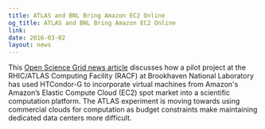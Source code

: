 ```yaml
---
title: ATLAS and BNL Bring Amazon EC2 Online
og_title: ATLAS and BNL Bring Amazon EC2 Online
link: 
date: 2016-03-02
layout: news
---
```


This  <a href="http://www.opensciencegrid.org/atlas-and-bnl-bring-amazon-ec2-online/">Open Science Grid news article</a> discusses how a pilot project at the RHIC/ATLAS Computing Facility (RACF) at Brookhaven National Laboratory has used HTCondor-G to incorporate virtual machines from Amazon's Amazon’s Elastic Compute Cloud (EC2) spot market into a scientific computation platform. The ATLAS experiment is moving towards using commercial clouds for computation as budget constraints make maintaining dedicated data centers more difficult. 

